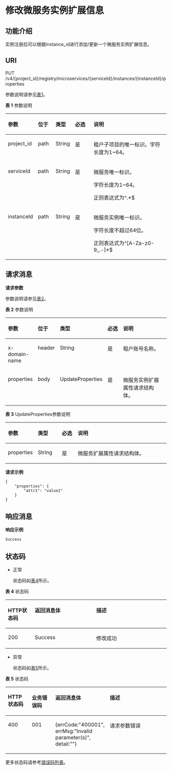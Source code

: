 # 修改微服务实例扩展信息<a name="ZH-CN_TOPIC_0115698137"></a>

## 功能介绍<a name="zh-cn_topic_0060210609_section973117505315"></a>

实例注册后可以根据instance\_id进行添加/更新一个微服务实例扩展信息。

## URI<a name="zh-cn_topic_0060210609_section134557291090"></a>

PUT /v4/\{project\_id\}/registry/microservices/\{serviceId\}/instances/\{instanceId\}/properties

参数说明请参见[表1](#zh-cn_topic_0060210609_table51620847114953)。

**表 1**  参数说明

<a name="zh-cn_topic_0060210609_table51620847114953"></a>
<table><thead align="left"><tr id="zh-cn_topic_0060210609_row43559169114953"><th class="cellrowborder" valign="top" width="16%" id="mcps1.2.6.1.1"><p id="zh-cn_topic_0060210609_p3155843511508"><a name="zh-cn_topic_0060210609_p3155843511508"></a><a name="zh-cn_topic_0060210609_p3155843511508"></a>参数</p>
</th>
<th class="cellrowborder" valign="top" width="11%" id="mcps1.2.6.1.2"><p id="zh-cn_topic_0060210609_p954318309445"><a name="zh-cn_topic_0060210609_p954318309445"></a><a name="zh-cn_topic_0060210609_p954318309445"></a>位于</p>
</th>
<th class="cellrowborder" valign="top" width="11%" id="mcps1.2.6.1.3"><p id="zh-cn_topic_0060210609_p609644911508"><a name="zh-cn_topic_0060210609_p609644911508"></a><a name="zh-cn_topic_0060210609_p609644911508"></a>类型</p>
</th>
<th class="cellrowborder" valign="top" width="12%" id="mcps1.2.6.1.4"><p id="zh-cn_topic_0060210609_p2405040011508"><a name="zh-cn_topic_0060210609_p2405040011508"></a><a name="zh-cn_topic_0060210609_p2405040011508"></a>必选</p>
</th>
<th class="cellrowborder" valign="top" width="50%" id="mcps1.2.6.1.5"><p id="zh-cn_topic_0060210609_p192541611508"><a name="zh-cn_topic_0060210609_p192541611508"></a><a name="zh-cn_topic_0060210609_p192541611508"></a>说明</p>
</th>
</tr>
</thead>
<tbody><tr id="zh-cn_topic_0060210609_row171685773420"><td class="cellrowborder" valign="top" width="16%" headers="mcps1.2.6.1.1 "><p id="zh-cn_topic_0060210609_p895821704912"><a name="zh-cn_topic_0060210609_p895821704912"></a><a name="zh-cn_topic_0060210609_p895821704912"></a>project_id</p>
</td>
<td class="cellrowborder" valign="top" width="11%" headers="mcps1.2.6.1.2 "><p id="zh-cn_topic_0060210609_p395813172491"><a name="zh-cn_topic_0060210609_p395813172491"></a><a name="zh-cn_topic_0060210609_p395813172491"></a>path</p>
</td>
<td class="cellrowborder" valign="top" width="11%" headers="mcps1.2.6.1.3 "><p id="zh-cn_topic_0060210609_p550511331492"><a name="zh-cn_topic_0060210609_p550511331492"></a><a name="zh-cn_topic_0060210609_p550511331492"></a>String</p>
</td>
<td class="cellrowborder" valign="top" width="12%" headers="mcps1.2.6.1.4 "><p id="zh-cn_topic_0060210609_p4521173314920"><a name="zh-cn_topic_0060210609_p4521173314920"></a><a name="zh-cn_topic_0060210609_p4521173314920"></a>是</p>
</td>
<td class="cellrowborder" valign="top" width="50%" headers="mcps1.2.6.1.5 "><p id="zh-cn_topic_0060210621_p13958181774915"><a name="zh-cn_topic_0060210621_p13958181774915"></a><a name="zh-cn_topic_0060210621_p13958181774915"></a>租户子项目的唯一标识。字符长度为1~64。</p>
</td>
</tr>
<tr id="zh-cn_topic_0060210609_row35538952114953"><td class="cellrowborder" valign="top" width="16%" headers="mcps1.2.6.1.1 "><p id="zh-cn_topic_0060210609_p60082860114953"><a name="zh-cn_topic_0060210609_p60082860114953"></a><a name="zh-cn_topic_0060210609_p60082860114953"></a>serviceId</p>
</td>
<td class="cellrowborder" valign="top" width="11%" headers="mcps1.2.6.1.2 "><p id="zh-cn_topic_0060210609_p2543143020449"><a name="zh-cn_topic_0060210609_p2543143020449"></a><a name="zh-cn_topic_0060210609_p2543143020449"></a>path</p>
</td>
<td class="cellrowborder" valign="top" width="11%" headers="mcps1.2.6.1.3 "><p id="zh-cn_topic_0060210609_p34873521114953"><a name="zh-cn_topic_0060210609_p34873521114953"></a><a name="zh-cn_topic_0060210609_p34873521114953"></a>String</p>
</td>
<td class="cellrowborder" valign="top" width="12%" headers="mcps1.2.6.1.4 "><p id="zh-cn_topic_0060210609_p6182975114953"><a name="zh-cn_topic_0060210609_p6182975114953"></a><a name="zh-cn_topic_0060210609_p6182975114953"></a>是</p>
</td>
<td class="cellrowborder" valign="top" width="50%" headers="mcps1.2.6.1.5 "><p id="zh-cn_topic_0060210609_p31058941114953"><a name="zh-cn_topic_0060210609_p31058941114953"></a><a name="zh-cn_topic_0060210609_p31058941114953"></a>微服务唯一标识。</p>
<p id="zh-cn_topic_0060210609_p96365862018"><a name="zh-cn_topic_0060210609_p96365862018"></a><a name="zh-cn_topic_0060210609_p96365862018"></a>字符长度为1~64。</p>
<p id="zh-cn_topic_0060210609_p17631858122017"><a name="zh-cn_topic_0060210609_p17631858122017"></a><a name="zh-cn_topic_0060210609_p17631858122017"></a>正则表达式为^.*$</p>
</td>
</tr>
<tr id="zh-cn_topic_0060210609_row186628104944"><td class="cellrowborder" valign="top" width="16%" headers="mcps1.2.6.1.1 "><p id="zh-cn_topic_0060210609_p15116939104944"><a name="zh-cn_topic_0060210609_p15116939104944"></a><a name="zh-cn_topic_0060210609_p15116939104944"></a>instanceId</p>
</td>
<td class="cellrowborder" valign="top" width="11%" headers="mcps1.2.6.1.2 "><p id="zh-cn_topic_0060210609_p5543193004418"><a name="zh-cn_topic_0060210609_p5543193004418"></a><a name="zh-cn_topic_0060210609_p5543193004418"></a>path</p>
</td>
<td class="cellrowborder" valign="top" width="11%" headers="mcps1.2.6.1.3 "><p id="zh-cn_topic_0060210609_p16512509104944"><a name="zh-cn_topic_0060210609_p16512509104944"></a><a name="zh-cn_topic_0060210609_p16512509104944"></a>String</p>
</td>
<td class="cellrowborder" valign="top" width="12%" headers="mcps1.2.6.1.4 "><p id="zh-cn_topic_0060210609_p62444868104944"><a name="zh-cn_topic_0060210609_p62444868104944"></a><a name="zh-cn_topic_0060210609_p62444868104944"></a>是</p>
</td>
<td class="cellrowborder" valign="top" width="50%" headers="mcps1.2.6.1.5 "><p id="zh-cn_topic_0060210609_p24869576104944"><a name="zh-cn_topic_0060210609_p24869576104944"></a><a name="zh-cn_topic_0060210609_p24869576104944"></a>微服务实例唯一标识。</p>
<p id="zh-cn_topic_0060210609_p1373114811212"><a name="zh-cn_topic_0060210609_p1373114811212"></a><a name="zh-cn_topic_0060210609_p1373114811212"></a>字符长度不超过64位。</p>
<p id="zh-cn_topic_0060210609_p7731158182118"><a name="zh-cn_topic_0060210609_p7731158182118"></a><a name="zh-cn_topic_0060210609_p7731158182118"></a>正则表达式为^[A-Za-z0-9_.-]*$</p>
</td>
</tr>
</tbody>
</table>

## 请求消息<a name="zh-cn_topic_0060210609_section6638077392226"></a>

**请求参数**

参数说明请参见[表2](#zh-cn_topic_0060210609_table6488493113452)。

**表 2**  参数说明

<a name="zh-cn_topic_0060210609_table6488493113452"></a>
<table><thead align="left"><tr id="zh-cn_topic_0060210609_row12541548113452"><th class="cellrowborder" valign="top" width="16.161616161616163%" id="mcps1.2.6.1.1"><p id="zh-cn_topic_0060210609_p51756574113456"><a name="zh-cn_topic_0060210609_p51756574113456"></a><a name="zh-cn_topic_0060210609_p51756574113456"></a>参数</p>
</th>
<th class="cellrowborder" valign="top" width="10.101010101010102%" id="mcps1.2.6.1.2"><p id="zh-cn_topic_0060210609_p85031316194517"><a name="zh-cn_topic_0060210609_p85031316194517"></a><a name="zh-cn_topic_0060210609_p85031316194517"></a>位于</p>
</th>
<th class="cellrowborder" valign="top" width="19.191919191919194%" id="mcps1.2.6.1.3"><p id="zh-cn_topic_0060210609_p31532942113456"><a name="zh-cn_topic_0060210609_p31532942113456"></a><a name="zh-cn_topic_0060210609_p31532942113456"></a>类型</p>
</th>
<th class="cellrowborder" valign="top" width="12.121212121212121%" id="mcps1.2.6.1.4"><p id="zh-cn_topic_0060210609_p4031519113456"><a name="zh-cn_topic_0060210609_p4031519113456"></a><a name="zh-cn_topic_0060210609_p4031519113456"></a>必选</p>
</th>
<th class="cellrowborder" valign="top" width="42.42424242424242%" id="mcps1.2.6.1.5"><p id="zh-cn_topic_0060210609_p58117624113456"><a name="zh-cn_topic_0060210609_p58117624113456"></a><a name="zh-cn_topic_0060210609_p58117624113456"></a>说明</p>
</th>
</tr>
</thead>
<tbody><tr id="zh-cn_topic_0060210609_row1754811110716"><td class="cellrowborder" valign="top" width="16.161616161616163%" headers="mcps1.2.6.1.1 "><p id="zh-cn_topic_0060210609_p126698307474"><a name="zh-cn_topic_0060210609_p126698307474"></a><a name="zh-cn_topic_0060210609_p126698307474"></a>x-domain-name</p>
</td>
<td class="cellrowborder" valign="top" width="10.101010101010102%" headers="mcps1.2.6.1.2 "><p id="zh-cn_topic_0060210609_p1767743014711"><a name="zh-cn_topic_0060210609_p1767743014711"></a><a name="zh-cn_topic_0060210609_p1767743014711"></a>header</p>
</td>
<td class="cellrowborder" valign="top" width="19.191919191919194%" headers="mcps1.2.6.1.3 "><p id="zh-cn_topic_0060210609_p1667763015471"><a name="zh-cn_topic_0060210609_p1667763015471"></a><a name="zh-cn_topic_0060210609_p1667763015471"></a>String</p>
</td>
<td class="cellrowborder" valign="top" width="12.121212121212121%" headers="mcps1.2.6.1.4 "><p id="zh-cn_topic_0060210609_p1767733010474"><a name="zh-cn_topic_0060210609_p1767733010474"></a><a name="zh-cn_topic_0060210609_p1767733010474"></a>是</p>
</td>
<td class="cellrowborder" valign="top" width="42.42424242424242%" headers="mcps1.2.6.1.5 "><p id="zh-cn_topic_0060210609_p7684430114719"><a name="zh-cn_topic_0060210609_p7684430114719"></a><a name="zh-cn_topic_0060210609_p7684430114719"></a>租户账号名称。</p>
</td>
</tr>
<tr id="zh-cn_topic_0060210609_row65143585113452"><td class="cellrowborder" valign="top" width="16.161616161616163%" headers="mcps1.2.6.1.1 "><p id="zh-cn_topic_0060210609_p42139065113452"><a name="zh-cn_topic_0060210609_p42139065113452"></a><a name="zh-cn_topic_0060210609_p42139065113452"></a>properties</p>
</td>
<td class="cellrowborder" valign="top" width="10.101010101010102%" headers="mcps1.2.6.1.2 "><p id="zh-cn_topic_0060210609_p150391694512"><a name="zh-cn_topic_0060210609_p150391694512"></a><a name="zh-cn_topic_0060210609_p150391694512"></a>body</p>
</td>
<td class="cellrowborder" valign="top" width="19.191919191919194%" headers="mcps1.2.6.1.3 "><p id="zh-cn_topic_0060210609_p57821089113452"><a name="zh-cn_topic_0060210609_p57821089113452"></a><a name="zh-cn_topic_0060210609_p57821089113452"></a>UpdateProperties</p>
</td>
<td class="cellrowborder" valign="top" width="12.121212121212121%" headers="mcps1.2.6.1.4 "><p id="zh-cn_topic_0060210609_p52996609113452"><a name="zh-cn_topic_0060210609_p52996609113452"></a><a name="zh-cn_topic_0060210609_p52996609113452"></a>是</p>
</td>
<td class="cellrowborder" valign="top" width="42.42424242424242%" headers="mcps1.2.6.1.5 "><p id="zh-cn_topic_0060210609_p64866946113452"><a name="zh-cn_topic_0060210609_p64866946113452"></a><a name="zh-cn_topic_0060210609_p64866946113452"></a>微服务实例扩展属性请求结构体。</p>
</td>
</tr>
</tbody>
</table>

**表 3**  UpdateProperties参数说明

<a name="zh-cn_topic_0060210609_table2377430892226"></a>
<table><thead align="left"><tr id="zh-cn_topic_0060210609_row1383670292226"><th class="cellrowborder" valign="top" width="17%" id="mcps1.2.5.1.1"><p id="zh-cn_topic_0060210609_p4703105592226"><a name="zh-cn_topic_0060210609_p4703105592226"></a><a name="zh-cn_topic_0060210609_p4703105592226"></a>参数</p>
</th>
<th class="cellrowborder" valign="top" width="15%" id="mcps1.2.5.1.2"><p id="zh-cn_topic_0060210609_p5141914292226"><a name="zh-cn_topic_0060210609_p5141914292226"></a><a name="zh-cn_topic_0060210609_p5141914292226"></a>类型</p>
</th>
<th class="cellrowborder" valign="top" width="10%" id="mcps1.2.5.1.3"><p id="zh-cn_topic_0060210609_p420093692226"><a name="zh-cn_topic_0060210609_p420093692226"></a><a name="zh-cn_topic_0060210609_p420093692226"></a>必选</p>
</th>
<th class="cellrowborder" valign="top" width="57.99999999999999%" id="mcps1.2.5.1.4"><p id="zh-cn_topic_0060210609_p473155192226"><a name="zh-cn_topic_0060210609_p473155192226"></a><a name="zh-cn_topic_0060210609_p473155192226"></a>说明</p>
</th>
</tr>
</thead>
<tbody><tr id="zh-cn_topic_0060210609_row11913576101538"><td class="cellrowborder" valign="top" width="17%" headers="mcps1.2.5.1.1 "><p id="zh-cn_topic_0060210609_p25475599101538"><a name="zh-cn_topic_0060210609_p25475599101538"></a><a name="zh-cn_topic_0060210609_p25475599101538"></a>properties</p>
</td>
<td class="cellrowborder" valign="top" width="15%" headers="mcps1.2.5.1.2 "><p id="zh-cn_topic_0060210609_p50257630101538"><a name="zh-cn_topic_0060210609_p50257630101538"></a><a name="zh-cn_topic_0060210609_p50257630101538"></a>String</p>
</td>
<td class="cellrowborder" valign="top" width="10%" headers="mcps1.2.5.1.3 "><p id="zh-cn_topic_0060210609_p44336254101538"><a name="zh-cn_topic_0060210609_p44336254101538"></a><a name="zh-cn_topic_0060210609_p44336254101538"></a>是</p>
</td>
<td class="cellrowborder" valign="top" width="57.99999999999999%" headers="mcps1.2.5.1.4 "><p id="zh-cn_topic_0060210609_p34466839101538"><a name="zh-cn_topic_0060210609_p34466839101538"></a><a name="zh-cn_topic_0060210609_p34466839101538"></a>微服务扩展属性请求结构体。</p>
</td>
</tr>
</tbody>
</table>

**请求示例**

```
{
    "properties": {
	    "attr1": "value1"
    }
}
```

## 响应消息<a name="zh-cn_topic_0060210609_section5419268816116"></a>

**响应示例**

```
Success
```

## 状态码<a name="zh-cn_topic_0060210609_section4458192915911"></a>

-   正常

    状态码如[表4](#zh-cn_topic_0060210609_zh-cn_topic_0079393967_zh-cn_topic_0075248102_table287518019404)所示。


**表 4**  状态码

<a name="zh-cn_topic_0060210609_zh-cn_topic_0079393967_zh-cn_topic_0075248102_table287518019404"></a>
<table><thead align="left"><tr id="zh-cn_topic_0060210609_zh-cn_topic_0079393967_zh-cn_topic_0075248102_row29079739404"><th class="cellrowborder" valign="top" width="16.66833316668333%" id="mcps1.2.4.1.1"><p id="zh-cn_topic_0060210609_p351613152172"><a name="zh-cn_topic_0060210609_p351613152172"></a><a name="zh-cn_topic_0060210609_p351613152172"></a>HTTP状态码</p>
</th>
<th class="cellrowborder" valign="top" width="38.0961903809619%" id="mcps1.2.4.1.2"><p id="zh-cn_topic_0060210609_p13519171561710"><a name="zh-cn_topic_0060210609_p13519171561710"></a><a name="zh-cn_topic_0060210609_p13519171561710"></a>返回消息体</p>
</th>
<th class="cellrowborder" valign="top" width="45.23547645235477%" id="mcps1.2.4.1.3"><p id="zh-cn_topic_0060210609_p135215154174"><a name="zh-cn_topic_0060210609_p135215154174"></a><a name="zh-cn_topic_0060210609_p135215154174"></a>描述</p>
</th>
</tr>
</thead>
<tbody><tr id="zh-cn_topic_0060210609_zh-cn_topic_0079393967_zh-cn_topic_0075248102_row333343189404"><td class="cellrowborder" valign="top" width="16.66833316668333%" headers="mcps1.2.4.1.1 "><p id="zh-cn_topic_0060210609_p37870402151037"><a name="zh-cn_topic_0060210609_p37870402151037"></a><a name="zh-cn_topic_0060210609_p37870402151037"></a>200</p>
</td>
<td class="cellrowborder" valign="top" width="38.0961903809619%" headers="mcps1.2.4.1.2 "><p id="zh-cn_topic_0060210609_p141331718131613"><a name="zh-cn_topic_0060210609_p141331718131613"></a><a name="zh-cn_topic_0060210609_p141331718131613"></a>Success</p>
</td>
<td class="cellrowborder" valign="top" width="45.23547645235477%" headers="mcps1.2.4.1.3 "><p id="zh-cn_topic_0060210609_p47603723151037"><a name="zh-cn_topic_0060210609_p47603723151037"></a><a name="zh-cn_topic_0060210609_p47603723151037"></a>修改成功</p>
</td>
</tr>
</tbody>
</table>

-   异常

    状态码如[表5](#zh-cn_topic_0060210609_zh-cn_topic_0079393967_zh-cn_topic_0075248102_table217266469404)所示。


**表 5**  状态码

<a name="zh-cn_topic_0060210609_zh-cn_topic_0079393967_zh-cn_topic_0075248102_table217266469404"></a>
<table><thead align="left"><tr id="zh-cn_topic_0060210609_zh-cn_topic_0079393967_zh-cn_topic_0075248102_row149156199404"><th class="cellrowborder" valign="top" width="15%" id="mcps1.2.5.1.1"><p id="zh-cn_topic_0060210609_p152371515315"><a name="zh-cn_topic_0060210609_p152371515315"></a><a name="zh-cn_topic_0060210609_p152371515315"></a>HTTP状态码</p>
</th>
<th class="cellrowborder" valign="top" width="15%" id="mcps1.2.5.1.2"><p id="zh-cn_topic_0060210609_p523717517320"><a name="zh-cn_topic_0060210609_p523717517320"></a><a name="zh-cn_topic_0060210609_p523717517320"></a>业务错误码</p>
</th>
<th class="cellrowborder" valign="top" width="31%" id="mcps1.2.5.1.3"><p id="zh-cn_topic_0060210609_p823719511737"><a name="zh-cn_topic_0060210609_p823719511737"></a><a name="zh-cn_topic_0060210609_p823719511737"></a>返回消息体</p>
</th>
<th class="cellrowborder" valign="top" width="39%" id="mcps1.2.5.1.4"><p id="zh-cn_topic_0060210609_p14237125115316"><a name="zh-cn_topic_0060210609_p14237125115316"></a><a name="zh-cn_topic_0060210609_p14237125115316"></a>描述</p>
</th>
</tr>
</thead>
<tbody><tr id="zh-cn_topic_0060210609_zh-cn_topic_0079393967_zh-cn_topic_0075248102_row66966729404"><td class="cellrowborder" valign="top" width="15%" headers="mcps1.2.5.1.1 "><p id="zh-cn_topic_0060210609_zh-cn_topic_0079393967_zh-cn_topic_0075248102_p55595609404"><a name="zh-cn_topic_0060210609_zh-cn_topic_0079393967_zh-cn_topic_0075248102_p55595609404"></a><a name="zh-cn_topic_0060210609_zh-cn_topic_0079393967_zh-cn_topic_0075248102_p55595609404"></a>400</p>
</td>
<td class="cellrowborder" valign="top" width="15%" headers="mcps1.2.5.1.2 "><p id="zh-cn_topic_0060210609_p0155259101715"><a name="zh-cn_topic_0060210609_p0155259101715"></a><a name="zh-cn_topic_0060210609_p0155259101715"></a>001</p>
</td>
<td class="cellrowborder" valign="top" width="31%" headers="mcps1.2.5.1.3 "><p id="zh-cn_topic_0060210609_p215535951719"><a name="zh-cn_topic_0060210609_p215535951719"></a><a name="zh-cn_topic_0060210609_p215535951719"></a>{errCode:"400001", errMsg:"Invalid parameter(s)", detail:""}</p>
</td>
<td class="cellrowborder" valign="top" width="39%" headers="mcps1.2.5.1.4 "><p id="zh-cn_topic_0060210609_p181551659131716"><a name="zh-cn_topic_0060210609_p181551659131716"></a><a name="zh-cn_topic_0060210609_p181551659131716"></a>请求参数错误</p>
</td>
</tr>
</tbody>
</table>

更多状态码请参考[错误码列表](错误码列表.md)。

